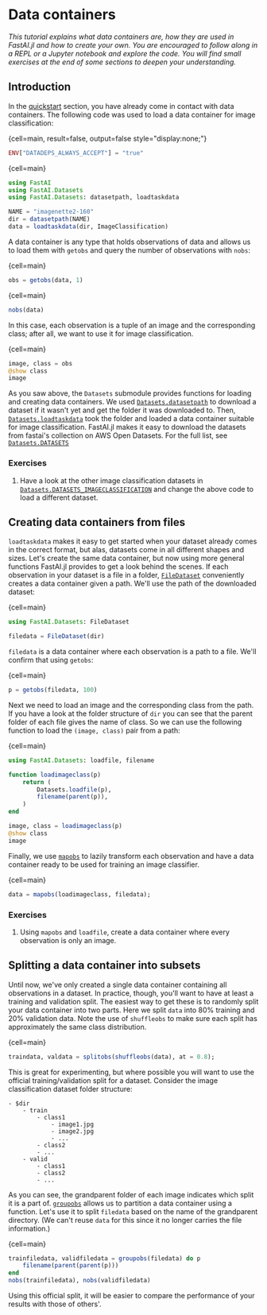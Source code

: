 # Data containers

*This tutorial explains what data containers are, how they are used in FastAI.jl and how to create your own. You are encouraged to follow along in a REPL or a Jupyter notebook and explore the code. You will find small exercises at the end of some sections to deepen your understanding.*

## Introduction

In the [quickstart](quickstart.md) section, you have already come in contact with data containers. The following code was used to load a data container for image classification:

{cell=main, result=false, output=false style="display:none;"}
```julia
ENV["DATADEPS_ALWAYS_ACCEPT"] = "true"
```
{cell=main}
```julia
using FastAI
using FastAI.Datasets
using FastAI.Datasets: datasetpath, loadtaskdata

NAME = "imagenette2-160"
dir = datasetpath(NAME)
data = loadtaskdata(dir, ImageClassification)
```

A data container is any type that holds observations of data and allows us to load them with `getobs` and query the number of observations with `nobs`:

{cell=main}
```julia
obs = getobs(data, 1)
```

{cell=main}
```julia
nobs(data)
```

In this case, each observation is a tuple of an image and the corresponding class; after all, we want to use it for image classification. 

{cell=main}
```julia
image, class = obs
@show class
image
```

As you saw above, the `Datasets` submodule provides functions for loading and creating data containers. We used [`Datasets.datasetpath`](#) to download a dataset if it wasn't yet and get the folder it was downloaded to. Then, [`Datasets.loadtaskdata`](#) took the folder and loaded a data container suitable for image classification. FastAI.jl makes it easy to download the datasets from fastai's collection on AWS Open Datasets. For the full list, see [`Datasets.DATASETS`](#)


### Exercises

1. Have a look at the other image classification datasets in [`Datasets.DATASETS_IMAGECLASSIFICATION`](#) and change the above code to load a different dataset.


## Creating data containers from files

`loadtaskdata` makes it easy to get started when your dataset already comes in the correct format, but alas, datasets come in all different shapes and sizes. Let's create the same data container, but now using more general functions FastAI.jl provides to get a look behind the scenes. If each observation in your dataset is a file in a folder, [`FileDataset`](#) conveniently creates a data container given a path. We'll use the path of the downloaded dataset:

{cell=main}
```julia
using FastAI.Datasets: FileDataset

filedata = FileDataset(dir)
```

`filedata` is a data container where each observation is a path to a file. We'll confirm that using `getobs`:


{cell=main}
```julia
p = getobs(filedata, 100)
```

Next we need to load an image and the corresponding class from the path. If you have a look at the folder structure of `dir` you can see that the parent folder of each file gives the name of class. So we can use the following function to load the `(image, class)` pair from a path:

{cell=main}
```julia
using FastAI.Datasets: loadfile, filename

function loadimageclass(p)
    return (
        Datasets.loadfile(p),
        filename(parent(p)),
    )
end

image, class = loadimageclass(p)
@show class
image
```

Finally, we use [`mapobs`](#) to lazily transform each observation and have a data container ready to be used for training an image classifier.

{cell=main}
```julia
data = mapobs(loadimageclass, filedata);
```

### Exercises

1. Using `mapobs` and `loadfile`, create a data container where every observation is only an image.


## Splitting a data container into subsets

Until now, we've only created a single data container containing all observations in a dataset. In practice, though, you'll want to have at least a training and validation split. The easiest way to get these is to randomly split your data container into two parts. Here we split `data` into 80% training and 20% validation data. Note the use of `shuffleobs` to make sure each split has approximately the same class distribution.

{cell=main}
```julia
traindata, valdata = splitobs(shuffleobs(data), at = 0.8);
```

This is great for experimenting, but where possible you will want to use the official training/validation split for a dataset. Consider the image classification dataset folder structure:

```
- $dir
    - train
        - class1
            - image1.jpg
            - image2.jpg
            - ...
        - class2
        - ...
    - valid
        - class1
        - class2
        - ...
```

As you can see, the grandparent folder of each image indicates which split it is a part of. [`groupobs`](#) allows us to partition a data container using a function. Let's use it to split `filedata` based on the name of the grandparent directory. (We can't reuse `data` for this since it no longer carries the file information.)

{cell=main}
```julia
trainfiledata, validfiledata = groupobs(filedata) do p
    filename(parent(parent(p)))
end
nobs(trainfiledata), nobs(validfiledata)
```

Using this official split, it will be easier to compare the performance of your results with those of others'. 
